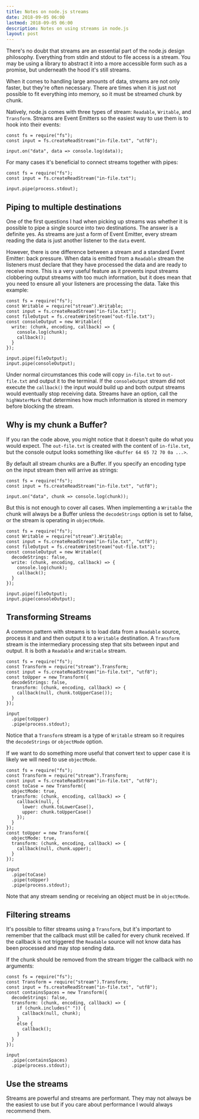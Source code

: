 ```yaml
---
title: Notes on node.js streams
date: 2018-09-05 06:00
lastmod: 2018-09-05 06:00
description: Notes on using streams in node.js
layout: post
---
```


There's no doubt that streams are an essential part of the node.js design philosophy. Everything from stdin and stdout to file access is a stream. You may be using a library to abstract it into a more accessible form such as a promise, but underneath the hood it's still streams.

When it comes to handling large amounts of data, streams are not only faster, but they're often necessary. There are times when it is just not possible to fit everything into memory, so it must be streamed chunk by chunk.

Natively, node.js comes with three types of stream: `Readable`, `Writable`, and `Transform`. Streams are Event Emitters so the easiest way to use them is to hook into their events:

```
const fs = require("fs");
const input = fs.createReadStream("in-file.txt", "utf8");

input.on("data", data => console.log(data));
```

For many cases it's beneficial to connect streams together with pipes:

```
const fs = require("fs");
const input = fs.createReadStream("in-file.txt");

input.pipe(process.stdout);
```

## Piping to multiple destinations

One of the first questions I had when picking up streams was whether it is possible to pipe a single source into two destinations. The answer is a definite yes. As streams are just a form of Event Emitter, every stream reading the data is just another listener to the `data` event.

However, there is one difference between a stream and a standard Event Emitter: back pressure. When data is emitted from a `Readable` stream the listeners must declare that they have processed the data and are ready to receive more. This is a very useful feature as it prevents input streams clobbering output streams with too much information, but it does mean that you need to ensure all your listeners are processing the data. Take this example:

```
const fs = require("fs");
const Writable = require("stream").Writable;
const input = fs.createReadStream("in-file.txt");
const fileOutput = fs.createWriteStream("out-file.txt");
const consoleOutput = new Writable({
  write: (chunk, encoding, callback) => {
    console.log(chunk);
    callback();
  }
});

input.pipe(fileOutput);
input.pipe(consoleOutput);
```

Under normal circumstances this code will copy `in-file.txt` to `out-file.txt` and output it to the terminal. If the `consoleOutput` stream did not execute the `callback()` the input would build up and both output streams would eventually stop receiving data. Streams have an option, call the `highWaterMark` that determines how much information is stored in memory before blocking the stream.

## Why is my chunk a Buffer?

If you ran the code above, you might notice that it doesn't quite do what you would expect. The `out-file.txt` is created with the content of `in-file.txt`, but the console output looks something like `<Buffer 64 65 72 70 0a ...>`.

By default all stream chunks are a Buffer. If you specify an encoding type on the input stream then will arrive as strings:

```
const fs = require("fs");
const input = fs.createReadStream("in-file.txt", "utf8");

input.on("data", chunk => console.log(chunk));
```

But this is not enough to cover all cases. When implementing a `Writable` the chunk will always be a Buffer unless the `decodeStrings` option is set to false, or the stream is operating in `objectMode`.

```
const fs = require("fs");
const Writable = require("stream").Writable;
const input = fs.createReadStream("in-file.txt", "utf8");
const fileOutput = fs.createWriteStream("out-file.txt");
const consoleOutput = new Writable({
  decodeStrings: false,
  write: (chunk, encoding, callback) => {
    console.log(chunk);
    callback();
  }
});

input.pipe(fileOutput);
input.pipe(consoleOutput);
```

## Transforming Streams

A common pattern with streams is to load data from a `Readable` source, process it and and then output it to a `Writable` destination. A `Transform` stream is the intermediary processing step that sits between input and output. It is both a `Readable` and `Writable` stream.

```
const fs = require("fs");
const Transform = require("stream").Transform;
const input = fs.createReadStream("in-file.txt", "utf8");
const toUpper = new Transform({
  decodeStrings: false,
  transform: (chunk, encoding, callback) => {
    callback(null, chunk.toUpperCase());
  }
});

input
  .pipe(toUpper)
  .pipe(process.stdout);
```

Notice that a `Transform` stream is a type of `Writable` stream so it requires the `decodeStrings` or `objectMode` option.

If we want to do something more useful that convert text to upper case it is likely we will need to use `objectMode`.

```
const fs = require("fs");
const Transform = require("stream").Transform;
const input = fs.createReadStream("in-file.txt", "utf8");
const toCase = new Transform({
  objectMode: true,
  transform: (chunk, encoding, callback) => {
    callback(null, {
      lower: chunk.toLowerCase(),
      upper: chunk.toUpperCase()
    });
  }
});
const toUpper = new Transform({
  objectMode: true,
  transform: (chunk, encoding, callback) => {
    callback(null, chunk.upper);
  }
});

input
  .pipe(toCase)
  .pipe(toUpper)
  .pipe(process.stdout);
```

Note that any stream sending or receiving an object must be in `objectMode`.

## Filtering streams

It's possible to filter streams using a `Transform`, but it's important to remember that the callback must still be called for every chunk received. If the callback is not triggered the `Readable` source will not know data has been processed and may stop sending data.

If the chunk should be removed from the stream trigger the callback with no arguments:

```
const fs = require("fs");
const Transform = require("stream").Transform;
const input = fs.createReadStream("in-file.txt", "utf8");
const containsSpaces = new Transform({
  decodeStrings: false,
  transform: (chunk, encoding, callback) => {
    if (chunk.includes(" ")) {
      callback(null, chunk);      
    }
    else {
      callback();
    }
  }
});

input
  .pipe(containsSpaces)
  .pipe(process.stdout);
```

## Use the streams

Streams are powerful and streams are performant. They may not always be the easiest to use but if you care about performance I would always recommend them.
